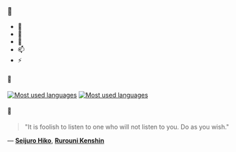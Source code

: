 ### 👋

- 🔭
- 🌱
- 💬
- 📫
- ⚡

#### 🧏

[![Most used languages](https://github-readme-stats-aynah.vercel.app/api/top-langs/?username=aynh&theme=solarized-dark&langs_count=6&layout=compact&hide_title=true)](https://github.com/anuraghazra/github-readme-stats#gh-dark-mode-only)
[![Most used languages](https://github-readme-stats-aynah.vercel.app/api/top-langs/?username=aynh&theme=solarized-light&langs_count=6&layout=compact&hide_title=true)](https://github.com/anuraghazra/github-readme-stats#gh-light-mode-only)

#### 💬

> "It is foolish to listen to one who will not listen to you. Do as you wish."

&mdash; [**Seijuro Hiko**](https://myanimelist.net/character.php?q=Seijuro%20Hiko&cat=character), [**Rurouni Kenshin**](https://myanimelist.net/search/all?q=Rurouni%20Kenshin&cat=all)
